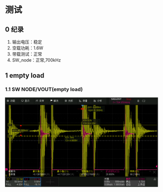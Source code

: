 # 测试

## 0 纪录

1. 输出电压：稳定
2. 空载功耗：1.6W
3. 带载测试：正常
4. SW_node：正常,700kHz

## 1 empty load

### 1.1 SW NODE/VOUT(empty load)

![alt text](<ScreenImg (3).png>)
